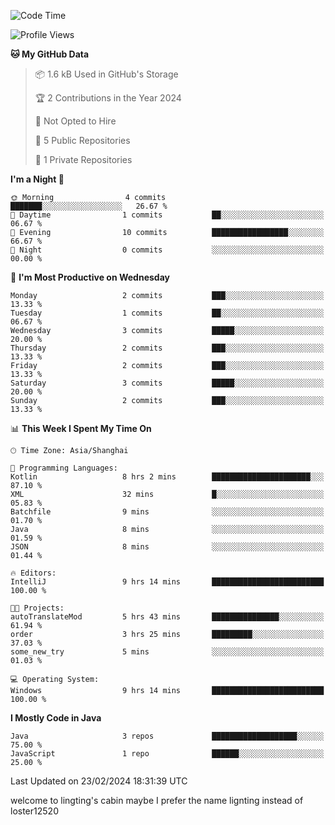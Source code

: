 <!--START_SECTION:waka-->
![Code Time](http://img.shields.io/badge/Code%20Time-42%20hrs%2054%20mins-blue)

![Profile Views](http://img.shields.io/badge/Profile%20Views-0-blue)

**🐱 My GitHub Data** 

> 📦 1.6 kB Used in GitHub's Storage 
 > 
> 🏆 2 Contributions in the Year 2024
 > 
> 🚫 Not Opted to Hire
 > 
> 📜 5 Public Repositories 
 > 
> 🔑 1 Private Repositories 
 > 
**I'm a Night 🦉** 

```text
🌞 Morning                4 commits           ███████░░░░░░░░░░░░░░░░░░   26.67 % 
🌆 Daytime                1 commits           ██░░░░░░░░░░░░░░░░░░░░░░░   06.67 % 
🌃 Evening                10 commits          █████████████████░░░░░░░░   66.67 % 
🌙 Night                  0 commits           ░░░░░░░░░░░░░░░░░░░░░░░░░   00.00 % 
```
📅 **I'm Most Productive on Wednesday** 

```text
Monday                   2 commits           ███░░░░░░░░░░░░░░░░░░░░░░   13.33 % 
Tuesday                  1 commits           ██░░░░░░░░░░░░░░░░░░░░░░░   06.67 % 
Wednesday                3 commits           █████░░░░░░░░░░░░░░░░░░░░   20.00 % 
Thursday                 2 commits           ███░░░░░░░░░░░░░░░░░░░░░░   13.33 % 
Friday                   2 commits           ███░░░░░░░░░░░░░░░░░░░░░░   13.33 % 
Saturday                 3 commits           █████░░░░░░░░░░░░░░░░░░░░   20.00 % 
Sunday                   2 commits           ███░░░░░░░░░░░░░░░░░░░░░░   13.33 % 
```


📊 **This Week I Spent My Time On** 

```text
🕑︎ Time Zone: Asia/Shanghai

💬 Programming Languages: 
Kotlin                   8 hrs 2 mins        ██████████████████████░░░   87.10 % 
XML                      32 mins             █░░░░░░░░░░░░░░░░░░░░░░░░   05.83 % 
Batchfile                9 mins              ░░░░░░░░░░░░░░░░░░░░░░░░░   01.70 % 
Java                     8 mins              ░░░░░░░░░░░░░░░░░░░░░░░░░   01.59 % 
JSON                     8 mins              ░░░░░░░░░░░░░░░░░░░░░░░░░   01.44 % 

🔥 Editors: 
IntelliJ                 9 hrs 14 mins       █████████████████████████   100.00 % 

🐱‍💻 Projects: 
autoTranslateMod         5 hrs 43 mins       ███████████████░░░░░░░░░░   61.94 % 
order                    3 hrs 25 mins       █████████░░░░░░░░░░░░░░░░   37.03 % 
some_new_try             5 mins              ░░░░░░░░░░░░░░░░░░░░░░░░░   01.03 % 

💻 Operating System: 
Windows                  9 hrs 14 mins       █████████████████████████   100.00 % 
```

**I Mostly Code in Java** 

```text
Java                     3 repos             ███████████████████░░░░░░   75.00 % 
JavaScript               1 repo              ██████░░░░░░░░░░░░░░░░░░░   25.00 % 
```




 Last Updated on 23/02/2024 18:31:39 UTC
<!--END_SECTION:waka-->
welcome to lingting's cabin
maybe I prefer the name lignting instead of loster12520

